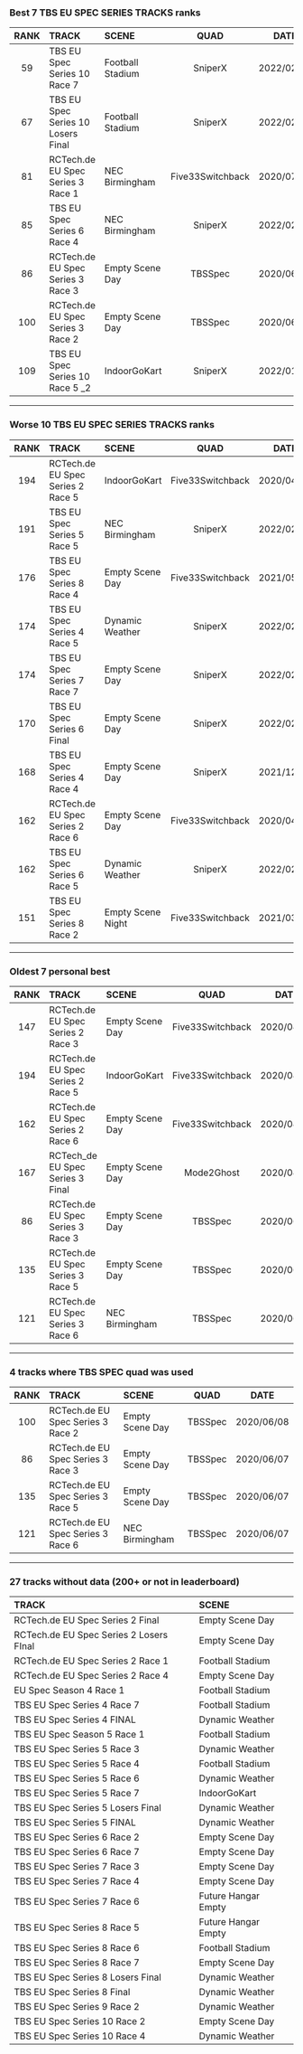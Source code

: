 ### Best 7 TBS EU SPEC SERIES TRACKS ranks
|RANK|TRACK|SCENE|QUAD|DATE|
|:---:|:---|:---|:---:|:---:|
|59|TBS EU Spec Series 10 Race 7|Football Stadium|SniperX|2022/02/07|
|67|TBS EU Spec Series 10 Losers Final|Football Stadium|SniperX|2022/02/12|
|81|RCTech.de EU Spec Series 3 Race 1|NEC Birmingham|Five33Switchback|2020/07/08|
|85|TBS EU Spec Series 6 Race 4|NEC Birmingham|SniperX|2022/02/14|
|86|RCTech.de EU Spec Series 3 Race 3|Empty Scene Day|TBSSpec|2020/06/07|
|100|RCTech.de EU Spec Series 3 Race 2|Empty Scene Day|TBSSpec|2020/06/08|
|109|TBS EU Spec Series 10 Race 5 _2|IndoorGoKart|SniperX|2022/01/24|
---
### Worse 10 TBS EU SPEC SERIES TRACKS ranks
|RANK|TRACK|SCENE|QUAD|DATE|
|:---:|:---|:---|:---:|:---:|
|194|RCTech.de EU Spec Series 2 Race 5|IndoorGoKart|Five33Switchback|2020/04/14|
|191|TBS EU Spec Series 5 Race 5|NEC Birmingham|SniperX|2022/02/12|
|176|TBS EU Spec Series 8 Race 4|Empty Scene Day|Five33Switchback|2021/05/16|
|174|TBS EU Spec Series 4 Race 5|Dynamic Weather|SniperX|2022/02/12|
|174|TBS EU Spec Series 7 Race 7|Empty Scene Day|SniperX|2022/02/13|
|170|TBS EU Spec Series 6 Final|Empty Scene Day|SniperX|2022/02/13|
|168|TBS EU Spec Series 4 Race 4|Empty Scene Day|SniperX|2021/12/20|
|162|RCTech.de EU Spec Series 2 Race 6|Empty Scene Day|Five33Switchback|2020/04/14|
|162|TBS EU Spec Series 6 Race 5|Dynamic Weather|SniperX|2022/02/13|
|151|TBS EU Spec Series 8 Race 2|Empty Scene Night|Five33Switchback|2021/03/26|
---
### Oldest 7 personal best
|RANK|TRACK|SCENE|QUAD|DATE|
|:---:|:---|:---|:---:|:---:|
|147|RCTech.de EU Spec Series 2 Race 3|Empty Scene Day|Five33Switchback|2020/04/14|
|194|RCTech.de EU Spec Series 2 Race 5|IndoorGoKart|Five33Switchback|2020/04/14|
|162|RCTech.de EU Spec Series 2 Race 6|Empty Scene Day|Five33Switchback|2020/04/14|
|167|RCTech_de EU Spec Series 3 Final|Empty Scene Day|Mode2Ghost|2020/04/18|
|86|RCTech.de EU Spec Series 3 Race 3|Empty Scene Day|TBSSpec|2020/06/07|
|135|RCTech.de EU Spec Series 3 Race 5|Empty Scene Day|TBSSpec|2020/06/07|
|121|RCTech.de EU Spec Series 3 Race 6|NEC Birmingham|TBSSpec|2020/06/07|
---
### 4 tracks where TBS SPEC quad was used
|RANK|TRACK|SCENE|QUAD|DATE|
|:---:|:---|:---|:---:|:---:|
|100|RCTech.de EU Spec Series 3 Race 2|Empty Scene Day|TBSSpec|2020/06/08|
|86|RCTech.de EU Spec Series 3 Race 3|Empty Scene Day|TBSSpec|2020/06/07|
|135|RCTech.de EU Spec Series 3 Race 5|Empty Scene Day|TBSSpec|2020/06/07|
|121|RCTech.de EU Spec Series 3 Race 6|NEC Birmingham|TBSSpec|2020/06/07|
---
### 27 tracks without data (200+ or not in leaderboard)
|TRACK|SCENE|
|:---|:---|
|RCTech.de EU Spec Series 2 Final|Empty Scene Day|
|RCTech.de EU Spec Series 2 Losers FInal|Empty Scene Day|
|RCTech.de EU Spec Series 2 Race 1|Football Stadium|
|RCTech.de EU Spec Series 2 Race 4|Empty Scene Day|
|EU Spec Season 4 Race 1|Football Stadium|
|TBS EU Spec Series 4 Race 7|Football Stadium|
|TBS EU Spec Series 4 FINAL|Dynamic Weather|
|TBS EU Spec Season 5 Race 1|Football Stadium|
|TBS EU Spec Series 5 Race 3|Dynamic Weather|
|TBS EU Spec Series 5 Race 4|Football Stadium|
|TBS EU Spec Series 5 Race 6|Dynamic Weather|
|TBS EU Spec Series 5 Race 7|IndoorGoKart|
|TBS EU Spec Series 5 Losers Final|Dynamic Weather|
|TBS EU Spec Series 5 FINAL|Dynamic Weather|
|TBS EU Spec Series 6 Race 2|Empty Scene Day|
|TBS EU Spec Series 6 Race 7|Empty Scene Day|
|TBS EU Spec Series 7 Race 3|Empty Scene Day|
|TBS EU Spec Series 7 Race 4|Empty Scene Day|
|TBS EU Spec Series 7 Race 6|Future Hangar Empty|
|TBS EU Spec Series 8 Race 5|Future Hangar Empty|
|TBS EU Spec Series 8 Race 6|Football Stadium|
|TBS EU Spec Series 8 Race 7|Empty Scene Day|
|TBS EU Spec Series 8 Losers Final|Dynamic Weather|
|TBS EU Spec Series 8 Final|Dynamic Weather|
|TBS EU Spec Series 9 Race 2|Dynamic Weather|
|TBS EU Spec Series 10 Race 2|Empty Scene Day|
|TBS EU Spec Series 10 Race 4|Dynamic Weather|
